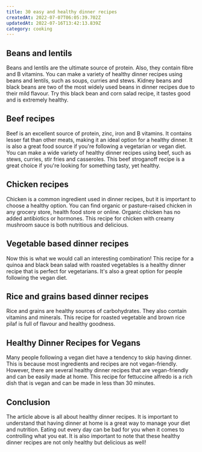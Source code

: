 ```yaml
---
title: 30 easy and healthy dinner recipes
createdAt: 2022-07-07T06:05:39.702Z
updatedAt: 2022-07-16T13:42:13.839Z
category: cooking
---
```


## Beans and lentils

Beans and lentils are the ultimate source of protein. Also, they contain fibre and B vitamins. You can make a variety of healthy dinner recipes using beans and lentils, such as soups, curries and stews. Kidney beans and black beans are two of the most widely used beans in dinner recipes due to their mild flavour. Try this black bean and corn salad recipe, it tastes good and is extremely healthy.

## Beef recipes

Beef is an excellent source of protein, zinc, iron and B vitamins. It contains lesser fat than other meats, making it an ideal option for a healthy dinner. It is also a great food source if you're following a vegetarian or vegan diet. You can make a wide variety of healthy dinner recipes using beef, such as stews, curries, stir fries and casseroles. This beef stroganoff recipe is a great choice if you're looking for something tasty, yet healthy.

## Chicken recipes

Chicken is a common ingredient used in dinner recipes, but it is important to choose a healthy option. You can find organic or pasture-raised chicken in any grocery store, health food store or online. Organic chicken has no added antibiotics or hormones. This recipe for chicken with creamy mushroom sauce is both nutritious and delicious.

## Vegetable based dinner recipes

Now this is what we would call an interesting combination! This recipe for a quinoa and black bean salad with roasted vegetables is a healthy dinner recipe that is perfect for vegetarians. It's also a great option for people following the vegan diet.

## Rice and grains based dinner recipes

Rice and grains are healthy sources of carbohydrates. They also contain vitamins and minerals. This recipe for roasted vegetable and brown rice pilaf is full of flavour and healthy goodness. 

## Healthy Dinner Recipes for Vegans

Many people following a vegan diet have a tendency to skip having dinner. This is because most ingredients and recipes are not vegan-friendly. However, there are several healthy dinner recipes that are vegan-friendly and can be easily made at home. This recipe for fettuccine alfredo is a rich dish that is vegan and can be made in less than 30 minutes.

## Conclusion

The article above is all about healthy dinner recipes. It is important to understand that having dinner at home is a great way to manage your diet and nutrition. Eating out every day can be bad for you when it comes to controlling what you eat. It is also important to note that these healthy dinner recipes are not only healthy but delicious as well!
